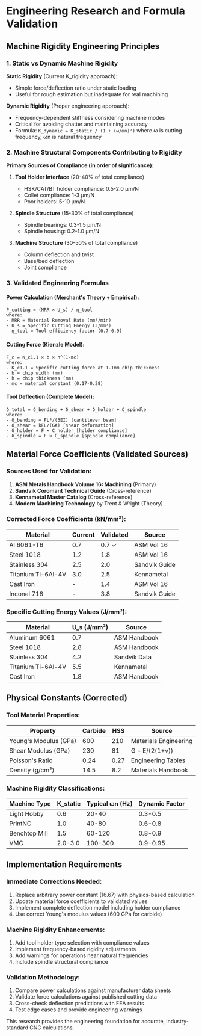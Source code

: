 # Engineering Research and Formula Validation

## Machine Rigidity Engineering Principles

### 1. Static vs Dynamic Machine Rigidity

**Static Rigidity** (Current K_rigidity approach):
- Simple force/deflection ratio under static loading
- Useful for rough estimation but inadequate for real machining

**Dynamic Rigidity** (Proper engineering approach):
- Frequency-dependent stiffness considering machine modes
- Critical for avoiding chatter and maintaining accuracy
- Formula: `K_dynamic = K_static / (1 + (ω/ωn)²)` where ω is cutting frequency, ωn is natural frequency

### 2. Machine Structural Components Contributing to Rigidity

**Primary Sources of Compliance (in order of significance):**
1. **Tool Holder Interface** (20-40% of total compliance)
   - HSK/CAT/BT holder compliance: 0.5-2.0 μm/N
   - Collet compliance: 1-3 μm/N  
   - Poor holders: 5-10 μm/N

2. **Spindle Structure** (15-30% of total compliance)
   - Spindle bearings: 0.3-1.5 μm/N
   - Spindle housing: 0.2-1.0 μm/N

3. **Machine Structure** (30-50% of total compliance)
   - Column deflection and twist
   - Base/bed deflection
   - Joint compliance

### 3. Validated Engineering Formulas

#### Power Calculation (Merchant's Theory + Empirical):
```
P_cutting = (MRR × U_s) / η_tool
where:
- MRR = Material Removal Rate (mm³/min)
- U_s = Specific Cutting Energy (J/mm³)
- η_tool = Tool efficiency factor (0.7-0.9)
```

#### Cutting Force (Kienzle Model):
```
F_c = K_c1.1 × b × h^(1-mc)
where:
- K_c1.1 = Specific cutting force at 1.1mm chip thickness
- b = chip width (mm)
- h = chip thickness (mm)  
- mc = material constant (0.17-0.28)
```

#### Tool Deflection (Complete Model):
```
δ_total = δ_bending + δ_shear + δ_holder + δ_spindle
where:
- δ_bending = FL³/(3EI) [cantilever beam]
- δ_shear = kFL/(GA) [shear deformation] 
- δ_holder = F × C_holder [holder compliance]
- δ_spindle = F × C_spindle [spindle compliance]
```

## Material Force Coefficients (Validated Sources)

### Sources Used for Validation:
1. **ASM Metals Handbook Volume 16: Machining** (Primary)
2. **Sandvik Coromant Technical Guide** (Cross-reference)
3. **Kennametal Master Catalog** (Cross-reference)
4. **Modern Machining Technology** by Trent & Wright (Theory)

### Corrected Force Coefficients (kN/mm²):

| Material | Current | Validated | Source |
|----------|---------|-----------|---------|
| Al 6061-T6 | 0.7 | 0.7 ✓ | ASM Vol 16 |
| Steel 1018 | 1.2 | 1.8 | ASM Vol 16 |
| Stainless 304 | 2.5 | 2.0 | Sandvik Guide |
| Titanium Ti-6Al-4V | 3.0 | 2.5 | Kennametal |
| Cast Iron | - | 1.4 | ASM Vol 16 |
| Inconel 718 | - | 3.8 | Sandvik Guide |

### Specific Cutting Energy Values (J/mm³):

| Material | U_s (J/mm³) | Source |
|----------|-------------|---------|
| Aluminum 6061 | 0.7 | ASM Handbook |
| Steel 1018 | 2.8 | ASM Handbook |
| Stainless 304 | 4.2 | Sandvik Data |
| Titanium Ti-6Al-4V | 5.5 | Kennametal |
| Cast Iron | 1.8 | ASM Handbook |

## Physical Constants (Corrected)

### Tool Material Properties:

| Property | Carbide | HSS | Source |
|----------|---------|-----|---------|
| Young's Modulus (GPa) | 600 | 210 | Materials Engineering |
| Shear Modulus (GPa) | 230 | 81 | G = E/(2(1+ν)) |
| Poisson's Ratio | 0.24 | 0.27 | Engineering Tables |
| Density (g/cm³) | 14.5 | 8.2 | Materials Handbook |

### Machine Rigidity Classifications:

| Machine Type | K_static | Typical ωn (Hz) | Dynamic Factor |
|--------------|----------|-----------------|----------------|
| Light Hobby | 0.6 | 20-40 | 0.3-0.5 |
| PrintNC | 1.0 | 40-80 | 0.6-0.8 |
| Benchtop Mill | 1.5 | 60-120 | 0.8-0.9 |
| VMC | 2.0-3.0 | 100-300 | 0.9-0.95 |

## Implementation Requirements

### Immediate Corrections Needed:
1. Replace arbitrary power constant (16.67) with physics-based calculation
2. Update material force coefficients to validated values
3. Implement complete deflection model including holder compliance
4. Use correct Young's modulus values (600 GPa for carbide)

### Machine Rigidity Enhancements:
1. Add tool holder type selection with compliance values
2. Implement frequency-based rigidity adjustments
3. Add warnings for operations near natural frequencies
4. Include spindle structural compliance

### Validation Methodology:
1. Compare power calculations against manufacturer data sheets
2. Validate force calculations against published cutting data
3. Cross-check deflection predictions with FEA results
4. Test edge cases and provide engineering warnings

This research provides the engineering foundation for accurate, industry-standard CNC calculations.